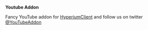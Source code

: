 **Youtube Addon**

[HyperiumClient]: https://github.com/HyperiumClient/Hyperium
[@YouTubeAddon]: https://twitter.com/YouTubeAddon

Fancy YouTube addon for [HyperiumClient] and follow us on twitter [@YouTubeAddon]
